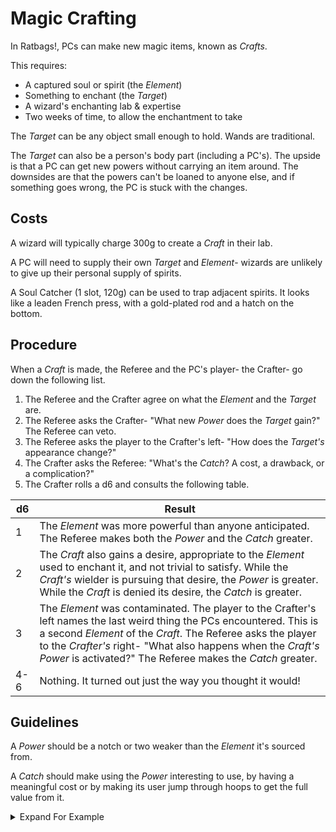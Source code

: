 
# Magic Crafting

In Ratbags!, PCs can make new magic items, known as _Crafts_.

This requires:
* A captured soul or spirit (the _Element_)
* Something to enchant (the _Target_)
* A wizard's enchanting lab & expertise
* Two weeks of time, to allow the enchantment to take

The _Target_ can be any object small enough to hold. Wands are traditional. 

The _Target_ can also be a person's body part (including a PC's). The upside is that a PC can get new powers without carrying an item around. The downsides are that the powers can't be loaned to anyone else, and if something goes wrong, the PC is stuck with the changes.

## Costs

A wizard will typically charge 300g to create a _Craft_ in their lab.

A PC will need to supply their own _Target_ and _Element_- wizards are unlikely to give up their personal supply of spirits. 

A Soul Catcher (1 slot, 120g) can be used to trap adjacent spirits. It looks like a leaden French press, with a gold-plated rod and a hatch on the bottom.


## Procedure

When a _Craft_ is made, the Referee and the PC's player- the Crafter- go down the following list.

1. The Referee and the Crafter agree on what the _Element_ and the _Target_ are.
2. The Referee asks the Crafter- "What new _Power_ does the _Target_ gain?" The Referee can veto.
3. The Referee asks the player to the Crafter's left- "How does the _Target's_ appearance change?"
4. The Crafter asks the Referee: "What's the _Catch_? A cost, a drawback, or a complication?"
5. The Crafter rolls a d6 and consults the following table.

| d6 | Result |
| -- | ------ |
| 1  | The _Element_ was more powerful than anyone anticipated. The Referee makes both the _Power_ and the _Catch_ greater. |
| 2  | The _Craft_ also gains a desire, appropriate to the _Element_ used to enchant it, and not trivial to satisfy. While the _Craft's_ wielder is pursuing that desire, the _Power_ is greater. While the _Craft_ is denied its desire, the _Catch_ is greater. | 
| 3  | The _Element_ was contaminated. The player to the Crafter's left names the last weird thing the PCs encountered. This is a second _Element_ of the _Craft_. The Referee asks the player to the _Crafter's_ right- "What also happens when the _Craft's_ _Power_ is activated?" The Referee makes the _Catch_ greater. |
| 4-6 | Nothing. It turned out just the way you thought it would! |


## Guidelines

A _Power_ should be a notch or two weaker than the _Element_ it's sourced from.

A _Catch_ should make using the _Power_ interesting to use, by having a meaningful cost or by making its user jump through hoops to get the full value from it.

<details markdown="block">
  <summary>
Expand For Example
 </summary>
 
Alice has decided to enchant a pair of boots with the soul of a vampire. Bob, the Referee, goes down the list. Also at the table are Carol and Dave.

**Bob**: "So, first up, what's the _Element_ and what's the _Target_?

**Alice**: "The vampire is the _Element_ and the boots are the _Target_, right?"

**Bob**: "Right. Next on the list, I ask you this- What new _Power_ does the _Target_ gain?"

**Alice**: "Ok, radical idea- what if anyone who wears the boots turns into a vampire?"

**Bob**: "Hmm, the _Power_ is meant to be weaker than the _Element_ is. Sorry, I think I should veto that."

**Alice**: "Haha, I was expecting that. I have a serious idea. Vampires can walk on walls and ceilings and stuff, right? What if the boots let the wearer do that?"

**Bob**: "That sounds reasonable to me. Ok, next on the list- Carol, how does the _Target's_ appearance change?"

**Carol**: "Black with bat wings, obviously!"

**Bob**: "Obviously. Ok, Alice, you ask me the next question."

**Alice**: "Oh right! Bob, what's the _Catch_? A cost, a drawback, or a complication?"

**Bob**: "Well, boots that let you walk on walls and ceilings sound pretty powerful to me... Ah! Here's a drawback- they only work in the dark. Since they're vampire boots, after all."

**Alice**: "Drat. That does make them harder to use..."

**Bob**: "I'm sure you'll find a good use for them. Ok, Alice, last step- roll a d6 for me."

**Alice**: "... I got a 2. So that means the boots have a desire."

**Bob**: "Oooh! Well obviously, the boots have a desire to drink human blood."

**Alice**: "Sure. What does that mean for the _Power_ and the _Catch_?"

**Bob**: "Hmmmm, when the boots are thirsty the _Catch_ needs to be greater... in this case I think that means they only work in absolute darkness. But other times, they work in places that are just fairly dark."

**Alice**: "Ok, let's work out the details on that later. What about the _Power_?"

**Bob**: "I'm not sure about a straighforward way to make the _Power_ better. But I was thinking- these boots could be kinda dangerous to use, right? What if you were standing upside-down on a tall ceiling and got yanked down?"

**Alice**: "Yeah, I hadn't thought about that..."

**Bob**: "So what if, when you're pursuing the boots' desire for blood, you can also fall from heights safely? I think that qualifies as making the _Power_ greater."

**Alice**: "Works for me."

</details>